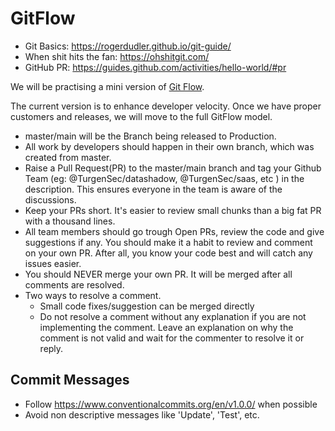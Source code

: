 # GitFlow

- Git Basics: https://rogerdudler.github.io/git-guide/
- When shit hits the fan: https://ohshitgit.com/
- GitHub PR: https://guides.github.com/activities/hello-world/#pr

We will be practising a mini version of [Git Flow](https://datasift.github.io/gitflow/IntroducingGitFlow.html).

The current version is to enhance developer velocity. Once we have proper customers and releases, we will move to the full GitFlow model.

- master/main will be the Branch being released to Production.
- All work by developers should happen in their own branch, which was created from master.
- Raise a Pull Request(PR) to the master/main branch and tag your Github Team (eg: @TurgenSec/datashadow, @TurgenSec/saas, etc ) in the description. This ensures everyone in the team is aware of the discussions.
- Keep your PRs short. It's easier to review small chunks than a big fat PR with a thousand lines.
- All team members should go trough Open PRs, review the code and give suggestions if any. You should make it a habit to review and comment on your own PR. After all, you know your code best and will catch any issues easier.
- You should NEVER merge your own PR. It will be merged after all comments are resolved.
- Two ways to resolve a comment.
  - Small code fixes/suggestion can be merged directly
  - Do not resolve a comment without any explanation if you are not implementing the comment. Leave an explanation on why the comment is not valid and wait for the commenter to resolve it or reply. 

## Commit Messages

- Follow https://www.conventionalcommits.org/en/v1.0.0/ when possible
- Avoid non descriptive messages like 'Update', 'Test', etc.
